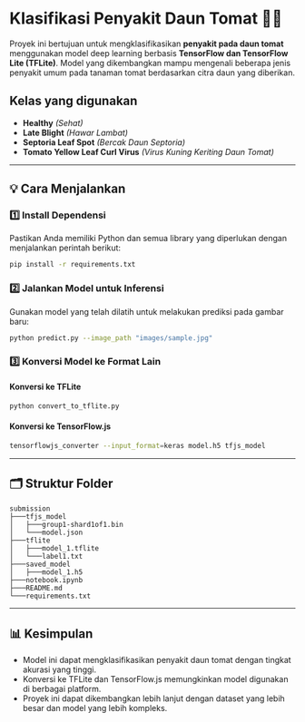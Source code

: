 # **Klasifikasi Penyakit Daun Tomat 🍅🌿**  

Proyek ini bertujuan untuk mengklasifikasikan **penyakit pada daun tomat** menggunakan model deep learning berbasis **TensorFlow dan TensorFlow Lite (TFLite)**. Model yang dikembangkan mampu mengenali beberapa jenis penyakit umum pada tanaman tomat berdasarkan citra daun yang diberikan.  

## **Kelas yang digunakan**  
 - **Healthy** *(Sehat)*  
 - **Late Blight** *(Hawar Lambat)*  
 - **Septoria Leaf Spot** *(Bercak Daun Septoria)*  
 - **Tomato Yellow Leaf Curl Virus** *(Virus Kuning Keriting Daun Tomat)*  
---

## **💡 Cara Menjalankan**  
### **1️⃣ Install Dependensi**  
Pastikan Anda memiliki Python dan semua library yang diperlukan dengan menjalankan perintah berikut:  
```bash  
pip install -r requirements.txt  
```  

### **2️⃣ Jalankan Model untuk Inferensi**  
Gunakan model yang telah dilatih untuk melakukan prediksi pada gambar baru:  
```bash  
python predict.py --image_path "images/sample.jpg"  
```  

### **3️⃣ Konversi Model ke Format Lain**  
#### **Konversi ke TFLite**  
```bash  
python convert_to_tflite.py  
```  
#### **Konversi ke TensorFlow.js**  
```bash  
tensorflowjs_converter --input_format=keras model.h5 tfjs_model  
```  

---

## **🗂 Struktur Folder**  
````  
submission  
├───tfjs_model  
│   ├───group1-shard1of1.bin  
│   └───model.json  
├───tflite  
│   ├───model_1.tflite  
│   └───label1.txt  
├───saved_model  
│   ├───model_1.h5   
├───notebook.ipynb  
├───README.md  
└───requirements.txt  
````  

---

## **📊 Kesimpulan**  
- Model ini dapat mengklasifikasikan penyakit daun tomat dengan tingkat akurasi yang tinggi.  
- Konversi ke TFLite dan TensorFlow.js memungkinkan model digunakan di berbagai platform.  
- Proyek ini dapat dikembangkan lebih lanjut dengan dataset yang lebih besar dan model yang lebih kompleks.  

